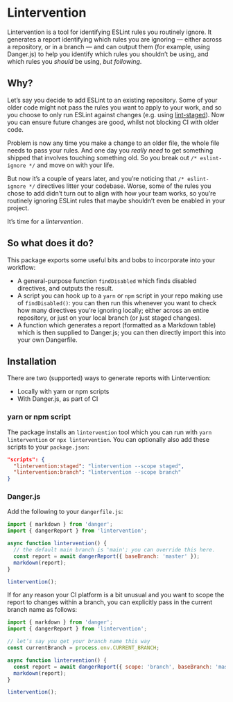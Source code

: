 # Lintervention

Lintervention is a tool for identifying ESLint rules you routinely ignore. It
generates a report identifying which rules you are ignoring — either across a
repository, or in a branch — and can output them (for example, using Danger.js)
to help you identify which rules you shouldn’t be using, and which rules you
_should_ be using, _but following_.

## Why?

Let’s say you decide to add ESLint to an existing repository. Some of your older
code might not pass the rules you want to apply to your work, and so you choose
to only run ESLint against changes (e.g. using [lint-staged][1]). Now you can
ensure future changes are good, whilst not blocking CI with older code.

Problem is now any time you make a change to an older file, the whole file needs
to pass your rules. And one day you _really need_ to get something shipped that
involves touching something old. So you break out `/* eslint-ignore */` and move
on with your life.

But now it’s a couple of years later, and you’re noticing that `/* eslint-ignore
*/` directives litter your codebase. Worse, some of the rules you chose to add
didn’t turn out to align with how your team works, so you’re routinely ignoring
ESLint rules that maybe shouldn’t even be enabled in your project.

It’s time for a _lintervention_.

## So what does it do?

This package exports some useful bits and bobs to incorporate into your
workflow:

* A general-purpose function `findDisabled` which finds disabled directives, and
  outputs the result.
* A script you can hook up to a `yarn` or `npm` script in your repo making use
  of `findDisabled()`: you can then run this whenever you want to check how many
  directives you’re ignoring locally; either across an entire repository, or
  just on your local branch (or just staged changes).
* A function which generates a report (formatted as a Markdown table) which is
  then supplied to Danger.js; you can then directly import this into your own
  Dangerfile.

## Installation

There are two (supported) ways to generate reports with Lintervention:

* Locally with yarn or npm scripts
* With Danger.js, as part of CI

### yarn or npm script

The package installs an `lintervention` tool which you can run with `yarn
lintervention` or `npx lintervention`. You can optionally also add these scripts
to your `package.json`:

```json
"scripts": {
  "lintervention:staged": "lintervention --scope staged",
  "lintervention:branch": "lintervention --scope branch"
}
```

### Danger.js

Add the following to your `dangerfile.js`:

```js
import { markdown } from 'danger';
import { dangerReport } from 'lintervention';

async function lintervention() {
  // the default main branch is 'main'; you can override this here.
  const report = await dangerReport({ baseBranch: 'master' });
  markdown(report);
}

lintervention();
```

If for any reason your CI platform is a bit unusual and you want to scope the
report to changes within a branch, you can explicitly pass in the current branch
name as follows:

```js
import { markdown } from 'danger';
import { dangerReport } from 'lintervention';

// let’s say you get your branch name this way
const currentBranch = process.env.CURRENT_BRANCH;

async function lintervention() {
  const report = await dangerReport({ scope: 'branch', baseBranch: 'master', currentBranch });
  markdown(report);
}

lintervention();
```

[1]: https://github.com/okonet/lint-staged
